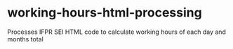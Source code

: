 # working-hours-html-processing
 Processes IFPR SEI HTML code to calculate working hours of each day and months total
